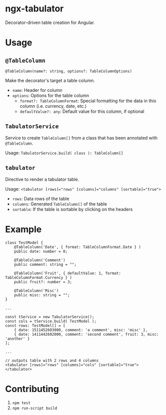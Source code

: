 # ngx-tabulator

Decorator-driven table creation for Angular.

# Usage

## `@TableColumn`

`@TableColumn(name?: string, options?: TableColumnOptions)`

Make the decorator's target a table column.

- `name`: Header for column
- `options`: Options for the table column
	- `format?: TableColumnFormat`: Special formatting for the data in this column (i.e. currency, date, etc.)
	- `defaultValue?: any`: Default value for this column, if optional

## `TabulatorService`

Service to create `TableColumn[]` from a class that has been annotated with `@TableColumn`.

Usage: `TabulatorService.build( class ): TableColumn[]`

## `tabulator`

Directive to render a tabulator table.

Usage: `<tabulator [rows]="rows" [columns]="columns" [sortable]="true">`

- `rows`: Data rows of the table
- `columns`: Generated `TableColumn[]` of the table
- `sortable`: If the table is sortable by clicking on the headers

# Example

```
class TestModel {
	@TableColumn('Date', { format: TableColumnFormat.Date } )
	public date: number = 0;

	@TableColumn('Comment')
	public comment: string = "";
	
	@TableColumn('Fruit', { defaultValue: 1, format: TableColumnFormat.Currency } )
	public fruit?: number = 3;
	
	@TableColumn('Misc')
	public misc: string = "";
}

...

const tService = new TabulatorService();
const cols = tService.build( TestModel );
const rows: TestModel[] = [
	{ date: 1511452603000, comment: 'a comment', misc: 'misc' },
	{ date: 1411442602000, comment: 'second comment', fruit: 3, misc: 'another' }
];

...

// outputs table with 2 rows and 4 columns
<tabulator [rows]="rows" [columns]="cols" [sortable]="true"></tabulator>
```

# Contributing

1. `npm test`
2. `npm run-script build`
